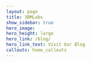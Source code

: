 ```yaml
---
layout: page
title: 3BMLabs
show_sidebar: true
hero_image:
hero_height: large
hero_link: /blog/
hero_link_text: Visit Our Blog
callouts: home_callouts
---
```

